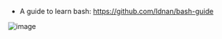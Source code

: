 - A guide to learn bash: https://github.com/Idnan/bash-guide

![image](https://cloud.githubusercontent.com/assets/263237/25607925/7fdc5b00-2f21-11e7-9eb1-e11c7412fbf9.png)

